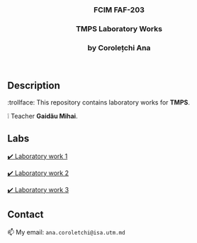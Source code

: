 <h3 align="center">FCIM FAF-203</h3>
  <div align="center">
    <h3>TMPS Laboratory Works</h3>
    <h3>by Corolețchi Ana</h3>
  <br/>
  </div>

 
## Description

:trollface:  This repository contains laboratory works for **TMPS**.

:grey_exclamation:  Teacher **Gaidău Mihai**.

## Labs

[:heavy_check_mark: Laboratory work 1](https://github.com/Gumball007/TMPS-labs/tree/main/lab1)

[:heavy_check_mark: Laboratory work 2](https://github.com/Gumball007/TMPS-labs/tree/main/lab2)

[:heavy_check_mark: Laboratory work 3](https://github.com/Gumball007/TMPS-labs/tree/main/lab3)

## Contact

:mailbox:  My email: `ana.coroletchi@isa.utm.md`

